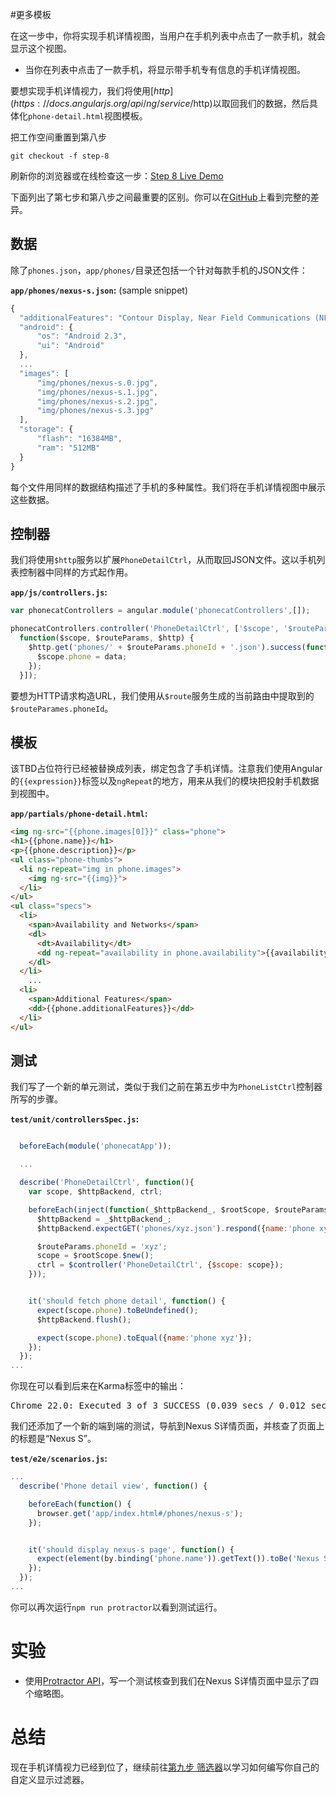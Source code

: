 #更多模板

在这一步中，你将实现手机详情视图，当用户在手机列表中点击了一款手机，就会显示这个视图。

* 当你在列表中点击了一款手机，将显示带手机专有信息的手机详情视图。

要想实现手机详情视力，我们将使用[$http](https://docs.angularjs.org/api/ng/service/$http)以取回我们的数据，然后具体化`phone-detail.html`视图模板。

把工作空间重置到第八步

```
git checkout -f step-8
```
刷新你的浏览器或在线检查这一步：[Step 8 Live Demo](http://angular.github.io/angular-phonecat/step-8/app)

下面列出了第七步和第八步之间最重要的区别。你可以在[GitHub](https://github.com/angular/angular-phonecat/compare/step-7...step-8 "See diff on Github")上看到完整的差异。

## 数据

除了`phones.json`，`app/phones/`目录还包括一个针对每款手机的JSON文件：

**`app/phones/nexus-s.json`:** (sample snippet)

```js
{
  "additionalFeatures": "Contour Display, Near Field Communications (NFC),...",
  "android": {
      "os": "Android 2.3",
      "ui": "Android"
  },
  ...
  "images": [
      "img/phones/nexus-s.0.jpg",
      "img/phones/nexus-s.1.jpg",
      "img/phones/nexus-s.2.jpg",
      "img/phones/nexus-s.3.jpg"
  ],
  "storage": {
      "flash": "16384MB",
      "ram": "512MB"
  }
}
```

每个文件用同样的数据结构描述了手机的多种属性。我们将在手机详情视图中展示这些数据。

## 控制器

我们将使用`$http`服务以扩展`PhoneDetailCtrl`，从而取回JSON文件。这以手机列表控制器中同样的方式起作用。

**`app/js/controllers.js`:**

```js
var phonecatControllers = angular.module('phonecatControllers',[]);

phonecatControllers.controller('PhoneDetailCtrl', ['$scope', '$routeParams', '$http',
  function($scope, $routeParams, $http) {
    $http.get('phones/' + $routeParams.phoneId + '.json').success(function(data) {
      $scope.phone = data;
    });
  }]);
```

要想为HTTP请求构造URL，我们使用从`$route`服务生成的当前路由中提取到的`$routeParames.phoneId`。

## 模板

该TBD占位符行已经被替换成列表，绑定包含了手机详情。注意我们使用Angular的`{{expression}}`标签以及`ngRepeat`的地方，用来从我们的模块把投射手机数据到视图中。

**`app/partials/phone-detail.html`:**

```html
<img ng-src="{{phone.images[0]}}" class="phone">
<h1>{{phone.name}}</h1>
<p>{{phone.description}}</p>
<ul class="phone-thumbs">
  <li ng-repeat="img in phone.images">
    <img ng-src="{{img}}">
  </li>
</ul>
<ul class="specs">
  <li>
    <span>Availability and Networks</span>
    <dl>
      <dt>Availability</dt>
      <dd ng-repeat="availability in phone.availability">{{availability}}</dd>
    </dl>
  </li>
    ...
  <li>
    <span>Additional Features</span>
    <dd>{{phone.additionalFeatures}}</dd>
  </li>
</ul>
```

<div style="display: none">
TODO!
<img  class="diagram" src="https://docs.angularjs.org/img/tutorial/tutorial_08-09_final.png">
</div>

## 测试

我们写了一个新的单元测试，类似于我们之前在第五步中为`PhoneListCtrl`控制器所写的步骤。

**`test/unit/controllersSpec.js`:**

```js

  beforeEach(module('phonecatApp'));

  ...

  describe('PhoneDetailCtrl', function(){
    var scope, $httpBackend, ctrl;

    beforeEach(inject(function(_$httpBackend_, $rootScope, $routeParams, $controller) {
      $httpBackend = _$httpBackend_;
      $httpBackend.expectGET('phones/xyz.json').respond({name:'phone xyz'});

      $routeParams.phoneId = 'xyz';
      scope = $rootScope.$new();
      ctrl = $controller('PhoneDetailCtrl', {$scope: scope});
    }));


    it('should fetch phone detail', function() {
      expect(scope.phone).toBeUndefined();
      $httpBackend.flush();

      expect(scope.phone).toEqual({name:'phone xyz'});
    });
  });
...
```

你现在可以看到后来在Karma标签中的输出：

<pre>Chrome 22.0: Executed 3 of 3 SUCCESS (0.039 secs / 0.012 secs)</pre>

我们还添加了一个新的端到端的测试，导航到Nexus S详情页面，并核查了页面上的标题是“Nexus S”。

**`test/e2e/scenarios.js`:**

```js
...
  describe('Phone detail view', function() {

    beforeEach(function() {
      browser.get('app/index.html#/phones/nexus-s');
    });


    it('should display nexus-s page', function() {
      expect(element(by.binding('phone.name')).getText()).toBe('Nexus S');
    });
  });
...
```

你可以再次运行`npm run protractor`以看到测试运行。

# 实验

* 使用[Protractor API](http://angular.github.io/protractor/#/api)，写一个测试核查到我们在Nexus S详情页面中显示了四个缩略图。

# 总结

现在手机详情视力已经到位了，继续前往[第九步 筛选器](step09.html)以学习如何编写你自己的自定义显示过滤器。

